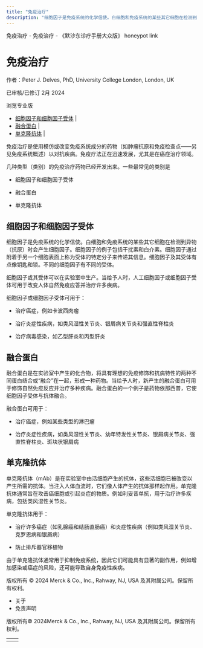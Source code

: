 ```yaml
---
title: "免疫治疗"
description: "细胞因子是免疫系统的化学信使。白细胞和免疫系统的某些其它细胞在检测到异物（抗原）时会产生细胞因子。细胞因子的例子包括干扰素和白介素。细胞因子通过附着于另一个细胞表面上称为受体的特定分子来传递其信息。细胞因子及其受体有点像钥匙和锁。不同的细胞因子有不同的受体。"
---
```


﻿免疫治疗 \- 免疫治疗 \- 《默沙东诊疗手册大众版》 honeypot link

# 免疫治疗

作者：Peter J. Delves, PhD, University College London, London, UK

已审核/已修订 2月 2024

浏览专业版

- [细胞因子和细胞因子受体](#细胞因子和细胞因子受体_v43445291_zh) \|
- [融合蛋白](#融合蛋白_v43445311_zh) \|
- [单克隆抗体](#单克隆抗体_v43445325_zh) \|

免疫治疗是使用模仿或改变免疫系统成分的药物（如肿瘤抗原和免疫检查点——另见免疫系统概述）以对抗疾病。免疫疗法正在迅速发展，尤其是在癌症治疗领域。

几种类型（类别）的免疫治疗药物已经开发出来。一些最常见的类别是

- 细胞因子和细胞因子受体

- 融合蛋白

- 单克隆抗体


## 细胞因子和细胞因子受体

细胞因子是免疫系统的化学信使。白细胞和免疫系统的某些其它细胞在检测到异物（抗原）时会产生细胞因子。细胞因子的例子包括干扰素和白介素。细胞因子通过附着于另一个细胞表面上称为受体的特定分子来传递其信息。细胞因子及其受体有点像钥匙和锁。不同的细胞因子有不同的受体。

细胞因子或其受体可以在实验室中生产。当给予人时，人工细胞因子或细胞因子受体可用于改变人体自然免疫应答并治疗许多疾病。

细胞因子或细胞因子受体可用于：

- 治疗癌症，例如卡波西肉瘤

- 治疗炎症性疾病，如类风湿性关节炎、银屑病关节炎和强直性脊柱炎

- 治疗病毒感染，如乙型肝炎和丙型肝炎


## 融合蛋白

融合蛋白是在实验室中产生的化合物，将具有理想的免疫修饰和抗病特性的两种不同蛋白结合或“融合”在一起，形成一种药物。当给予人时，新产生的融合蛋白可用于修饰自然免疫反应并治疗多种疾病。融合蛋白的一个例子是药物依那西普，它使细胞因子受体与抗体融合。

融合蛋白可用于：

- 治疗癌症，例如某些类型的淋巴瘤

- 治疗炎症性疾病，如类风湿性关节炎、幼年特发性关节炎、银屑病关节炎、强直性脊柱炎、斑块状银屑病


## 单克隆抗体

单克隆抗体（mAb）是在实验室中由活细胞产生的抗体，这些活细胞已被改变以产生所需的抗体。当注入人体血流时，它们像人体产生的抗体那样起作用。单克隆抗体通常旨在攻击癌细胞或引起炎症的物质。例如利妥昔单抗，用于治疗许多疾病，包括类风湿性关节炎。

单克隆抗体用于：

- 治疗许多癌症（如乳腺癌和结肠直肠癌）和炎症性疾病（例如类风湿关节炎、克罗恩病和银屑病）

- 防止排斥器官移植物


由于单克隆抗体通常用于抑制免疫系统，因此它们可能具有显著的副作用，例如增加感染或癌症的风险，还可能导致自身免疫性疾病。



版权所有 © 2024
Merck & Co., Inc., Rahway, NJ, USA 及其附属公司。保留所有权利。

- 关于
- 免责声明

版权所有© 2024Merck & Co., Inc., Rahway, NJ, USA 及其附属公司。保留所有权利。

|     |     |
| --- | --- |
|  |  |